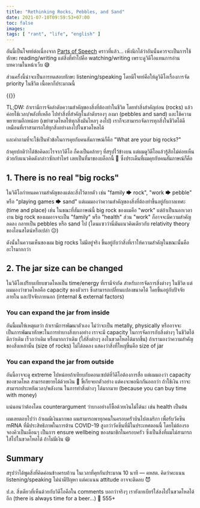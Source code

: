 ```yaml
---
title: "Rethinking Rocks, Pebbles, and Sand"
date: 2021-07-10T09:59:53+07:00
toc: false
images:
tags: [ "rant", "life", "english" ]
---
```


อันนี้เป็นโจทย์ต่อเนื่องจาก [Parts of Speech](/posts/parts-of-speech) คราวที่แล้ว... เพิ่งนึกได้ว่าอันนั้นควรจะเป็นการใช้ทักษะ reading/writing แต่สิ่งที่ทำไปคือ watching/writing เพราะดูวิดีโอแทนการอ่านบทความในหน้าเว็บ 😅

ส่วนครั้งนี้น่าจะเป็นการทดสอบทักษะ listening/speaking โดยมีโจทย์คือให้ดูวิดีโอเรื่องการจัด priority ในชีวิต เนื้อหาก็ประมาณนี้

{{<youtube v5ZvL4as2y0>}}

TL;DW: ถ้าเรามีการจัดลำดับความสำคัญของสิ่งที่ต้องทำในชีวิต โดยทำสิ่งสำคัญก่อน (rocks) แล้วค่อยใช้เวลา/พลังที่เหลือ ไปทำสิ่งที่สำคัญในลำดับรองๆ ลงมา (pebbles and sand) และใช้ความพยายามอีกหน่อย (เขย่าขวดโหลให้ทุกสิ่งมันไหลๆ ลงไป) เราก็จะสามารถจัดการทุกสิ่งในชีวิตได้ดี เหมือนที่เราสามารถใส่ทุกสิ่งอย่างลงไปในขวดโหลได้

และคำถามที่จะใช้เป็นหัวข้อในการคุยกับคนสัมภาษณ์ก็คือ "What are your big rocks?"

ถ้าคุยปกติว่าได้ข้อคิดอะไรจากวิดีโอ ก็คงเป็นคล้ายๆ ที่สรุปไว้ข้างบน แต่ผมดูวิดีโอแล้วรู้สึกไม่ค่อยเห็นด้วยกับแนวคิดดังกล่าวซักเท่าไหร่ เลยเป็นที่มาของบล็อกนี้ 🤪 ซึ่งประเด็นที่ผมคุยกับคนสัมภาษณ์ก็คือ

## 1. There is no real "big rocks"

ในวิดีโอกำหนดความสำคัญของแต่ละสิ่งไว้ตายตัว เช่น "family 🡆 rock", "work 🡆 pebble" หรือ "playing games 🡆 sand" แต่ผมมองว่าความสำคัญของสิ่งที่ต้องทำขึ้นอยู่กับกาลเทศะ (time and place) เช่น ในขณะที่สัมภาษณ์นี้ big rock ของผมคือ "work" แต่ถ้าเป็นนอกเวลางาน big rock ของผมอาจจะเป็น "family" หรือ "health" ส่วน "work" ก็อาจจะมีความสำคัญลดลง กลายเป็น pebbles หรือ sand ไป (โดนแซวว่านี่มันแนวคิดเดียวกับ relativity theory ของไอนสไตน์หรือเปล่า 😑)

ดังนั้นในความเห็นของผม big rocks ไม่มีอยู่จริง ขึ้นอยู่กับว่าสิ่งที่เราให้ความสำคัญในขณะนั้นคืออะไรมากกว่า

## 2. The jar size can be changed

ในวิดีโอเปรียบเทียบขวดโหลเป็น time/energy ที่เรามีจำกัด สำหรับการจัดการสิ่งต่างๆ ในชีวิต แต่ผมมองว่าขวดโหลคือ capacity ของตัวเรา ซึ่งสามารถเปลี่ยนแปลงขนาดได้ โดยขึ้นอยู่กับปัจจัยภายใน และปัจจัยภายนอก (internal & external factors)

### You can expand the jar from inside

อันนี้ผมให้เหตุผลว่า ถ้าเรามีการพัฒนาตัวเอง ไม่ว่าจะเป็น metally, physically หรืออาจจะเป็นการพัฒนาทักษะในการทำบางสิ่งบางอย่าง เราจะมี capacity ในการจัดการกับสิ่งต่างๆ ในชีวิตได้ดีกว่าเดิม เร็วกว่าเดิม หรือมากกว่าเดิม (ใส่สิ่งต่างๆ ลงในขวดโหลได้มากขึ้น) ถ้าเรามองว่าความสำคัญของสิ่งเหล่านั้น (size of rocks) ไม่ได้ลดลง แสดงว่าสิ่งที่ใหญ่ขึ้นคือ size of jar

### You can expand the jar from outside

อันนี้อาจจะดู extreme ไปหน่อยถ้าเทียบกับคอนเซปต์ที่วิดีโอต้องการสื่อ แต่ผมมองว่า capacity ของขวดโหล สามารถขยายได้ด้วยเงิน 🤑 ขี้เกียจยกตัวอย่าง แต่คงจะพอนึกกันออกว่า ถ้าใช้เงิน เราจะสามารถประหยัดเวลา/พลังงาน ในการทำสิ่งต่างๆ ได้มากมาย (because you can buy time with money)

แน่นอนว่าต้องโดน counterargument ว่าบางอย่างก็ซื้อด้วยเงินไม่ได้นะ เช่น health เป็นต้น

ผมเลยตอบไปว่า ถ้าผมมีเงินมากพอ ผมสามารถพาทุกคนในครอบครัวบินไปอเมริกา เพื่อรับวัคซีน mRNA ที่มีประสิทธิภาพในการต้าน COVID-19 สูงกว่าวัคซีนที่มีในประเทศตอนนี้ โดยไม่ต้องรอจองคิวเป็นเดือนๆ เป็นการ ensure wellbeing ของสมาชิกในครอบครัว ซึ่งเป็นสิ่งที่ผมไม่สามารถใส่ไปในขวดโหลได้ ถ้าไม่มีเงิน 😆

## Summary

สรุปว่าได้พูดสิ่งที่คิดค่อนข้างครบถ้วน ในเวลาที่คุยกันประมาณ 10 นาที — คหสต. คิดว่าคะแนน listening/speaking ไม่น่ามีปัญหา แต่คะแนน attitude อาจจะติดลบ 😈

ป.ล. สิ่งเดียวที่เห็นด้วยกับวิดีโอคือใน comments บอกว่าจริงๆ เรายังเทเบียร์ใส่ลงไปในขวดโหลได้อีก (there is always time for a beer...) 🍺 555+
